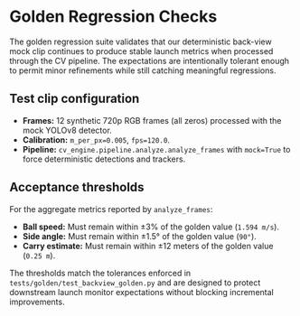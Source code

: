 # Golden Regression Checks

The golden regression suite validates that our deterministic back-view mock
clip continues to produce stable launch metrics when processed through the CV
pipeline. The expectations are intentionally tolerant enough to permit minor
refinements while still catching meaningful regressions.

## Test clip configuration

- **Frames:** 12 synthetic 720p RGB frames (all zeros) processed with the mock
  YOLOv8 detector.
- **Calibration:** `m_per_px=0.005`, `fps=120.0`.
- **Pipeline:** `cv_engine.pipeline.analyze.analyze_frames` with
  `mock=True` to force deterministic detections and trackers.

## Acceptance thresholds

For the aggregate metrics reported by `analyze_frames`:

- **Ball speed:** Must remain within ±3% of the golden value (`1.594 m/s`).
- **Side angle:** Must remain within ±1.5° of the golden value (`90°`).
- **Carry estimate:** Must remain within ±12 meters of the golden value
  (`0.25 m`).

The thresholds match the tolerances enforced in
`tests/golden/test_backview_golden.py` and are designed to protect downstream
launch monitor expectations without blocking incremental improvements.
